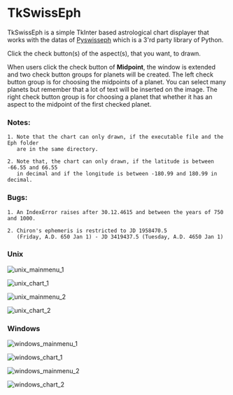 # TkSwissEph
TkSwissEph is a simple TkInter based astrological chart displayer that works with the datas of <a href="https://github.com/astrorigin/pyswisseph">Pyswisseph</a> which is a 3'rd party library of Python.

Click the check button(s) of the aspect(s), that you want, to drawn.

When users click the check button of <b>Midpoint</b>, the window is extended and two check button groups for planets will be created. The left check button group is for choosing the midpoints of a planet. You can select many planets but remember that a lot of text will be inserted on the image. The right check button group is for choosing a planet that whether it has an aspect to the midpoint of the first checked planet.

### Notes:

    1. Note that the chart can only drawn, if the executable file and the Eph folder 
       are in the same directory.

    2. Note that, the chart can only drawn, if the latitude is between -66.55 and 66.55 
       in decimal and if the longitude is between -180.99 and 180.99 in decimal.
       
### Bugs:

    1. An IndexError raises after 30.12.4615 and between the years of 750 and 1000.
    
    2. Chiron's ephemeris is restricted to JD 1958470.5 
       (Friday, A.D. 650 Jan 1) - JD 3419437.5 (Tuesday, A.D. 4650 Jan 1)
 
### Unix
![unix_mainmenu_1](https://user-images.githubusercontent.com/29302909/44623988-a17cf480-a8e8-11e8-9612-cef19e4e4289.png)

![unix_chart_1](https://user-images.githubusercontent.com/29302909/44623354-f95d3080-a8d3-11e8-87a7-933419a4e0a4.png)

![unix_mainmenu_2](https://user-images.githubusercontent.com/29302909/44623993-eacd4400-a8e8-11e8-83f3-dc610898f939.png)

![unix_chart_2](https://user-images.githubusercontent.com/29302909/44623363-0d089700-a8d4-11e8-8e68-ec69ad312811.png)

### Windows
![windows_mainmenu_1](https://user-images.githubusercontent.com/29302909/44624020-eead9600-a8e9-11e8-8f29-0b26090d29d1.png)

![windows_chart_1](https://user-images.githubusercontent.com/29302909/44623266-99b25580-a8d2-11e8-9384-3e73090d56aa.png)

![windows_mainmenu_2](https://user-images.githubusercontent.com/29302909/44624022-f8cf9480-a8e9-11e8-9822-8ff03495938b.png)

![windows_chart_2](https://user-images.githubusercontent.com/29302909/44623267-9e770980-a8d2-11e8-8b2d-3c8a57d5f377.png)
